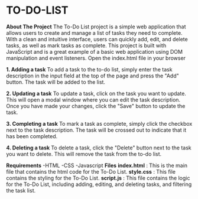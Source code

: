 # TO-DO-LIST 

**About The Project**
The To-Do List project is a simple web application that allows users to create and manage a list of tasks they need to complete. With a clean and intuitive interface, users can quickly add, edit, and delete tasks, as well as mark tasks as complete. This project is built with JavaScript and is a great example of a basic web application using DOM manipulation and event listeners.
Open the index.html file in your browser

**1. Adding a task**
To add a task to the to-do list, simply enter the task description in the input field at the top of the page and press the "Add" button. The task will be added to the list.

**2. Updating a task**
To update a task, click on the task you want to update. This will open a modal window where you can edit the task description. Once you have made your changes, click the "Save" button to update the task.

**3. Completing a task**
To mark a task as complete, simply click the checkbox next to the task description. The task will be crossed out to indicate that it has been completed.

**4. Deleting a task**
To delete a task, click the "Delete" button next to the task you want to delete. This will remove the task from the to-do list.

**Requirements**
-HTML
-CSS
-Javascript
**Files**
**index.html** : This is the main file that contains the html code for the To-Do List.
**style.css** : This file contains the styling for the To-Do List.
**script.js** : This file contains the logic for the To-Do List, including adding, editing, and deleting tasks, and filtering the task list.
 
